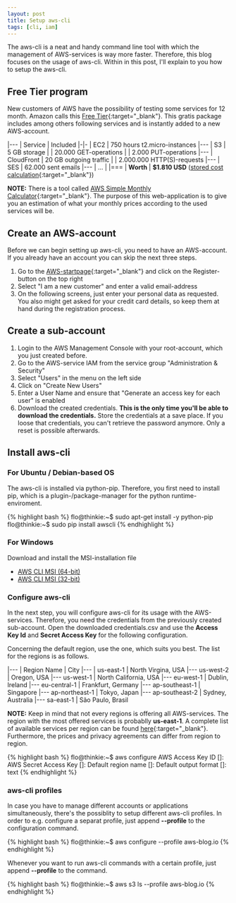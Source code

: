 ```yaml
---
layout: post
title: Setup aws-cli
tags: [cli, iam]
---
```


The aws-cli is a neat and handy command line tool with which the management of AWS-services is way more faster. Therefore, this blog focuses on the usage of aws-cli. Within in this post, I'll explain to you how to setup the aws-cli.

## Free Tier program
New customers of AWS have the possibility of testing some services for 12 month. Amazon calls this [Free Tier](http://aws.amazon.com/free/){:target="_blank"}. This gratis package includes among others following services and is instantly added to a new AWS-account.

|---
| Service | Included
|-|-
| EC2 | 750 hours t2.micro-instances
|---
| S3 | 5 GB storage
| | 20.000 GET-operations
| | 2.000 PUT-operations
|---
| CloudFront | 20 GB outgoing traffic
| | 2.000.000 HTTP(S)-requests
|---
| SES | 62.000 sent emails
|---
| ... |
|===
| **Worth** | **$1.810 USD** ([stored cost calculation](http://calculator.s3.amazonaws.com/index.html#r=GRU&key=calc-D5B6D34C-7767-42F6-9DB8-D4A2A2EFFE49){:target="_blank"})

**NOTE:** There is a tool called [AWS Simple Monthly Calculator](http://calculator.s3.amazonaws.com/){:target="_blank"}. The purpose of this web-application is to give you an estimation of what your monthly prices according to the used services will be.

## Create an AWS-account
Before we can begin setting up aws-cli, you need to have an AWS-account. If you already have an account you can skip the next three steps.

1. Go to the [AWS-startpage](http://aws.amazon.com/){:target="_blank"} and click on the Register-button on the top right
2. Select "I am a new customer" and enter a valid email-address
3. On the following screens, just enter your personal data as requested. You also might get asked for your credit card details, so keep them at hand during the registration process.

## Create a sub-account
1. Login to the AWS Management Console with your root-account, which you just created before.
2. Go to the AWS-service IAM from the service group "Administration & Security"
3. Select "Users" in the menu on the left side
4. Click on "Create New Users"
5. Enter a User Name and ensure that "Generate an access key for each user" is enabled
6. Download the created credentials. **This is the only time you'll be able to download the credentials.** Store the credentials at a save place. If you loose that credentials, you can't retrieve the password anymore. Only a reset is possible afterwards.

## Install aws-cli

### For Ubuntu / Debian-based OS
The aws-cli is installed via python-pip. Therefore, you first need to install pip, which is a plugin-/package-manager for the python runtime-enviroment.

{% highlight bash %}
flo@thinkie:~$ sudo apt-get install -y python-pip
flo@thinkie:~$ sudo pip install awscli
{% endhighlight %}

### For Windows
Download and install the MSI-installation file

* [AWS CLI MSI (64-bit)](https://s3.amazonaws.com/aws-cli/AWSCLI64.msi)
* [AWS CLI MSI (32-bit)](https://s3.amazonaws.com/aws-cli/AWSCLI32.msi)

### Configure aws-cli
In the next step, you will configure aws-cli for its usage with the AWS-services. Therefore, you need the credentials from the previously created sub-account. Open the downloaded credentials.csv and use the **Access Key Id** and **Secret Access Key** for the following configuration.

Concerning the default region, use the one, which suits you best. The list for the regions is as follows.

|---
| Region Name | City
|---
| us-east-1 | North Virgina, USA
|---
us-west-2 | Oregon, USA
|---
us-west-1 | North California, USA
|---
eu-west-1 | Dublin, Ireland
|---
eu-central-1 | Frankfurt, Germany
|---
ap-southeast-1 | Singapore
|---
ap-northeast-1 | Tokyo, Japan
|---
ap-southeast-2 | Sydney, Australia
|---
sa-east-1 | São Paulo, Brasil

**NOTE:** Keep in mind that not every regions is offering all AWS-services. The region with the most offered services is probablly **us-east-1**. A complete list of available services per region can be found [here](http://docs.aws.amazon.com/general/latest/gr/rande.html){:target="_blank"}. Furthermore, the prices and privacy agreements can differ from region to region.

{% highlight bash %}
flo@thinkie:~$ aws configure
AWS Access Key ID []: <Access Key Id>
AWS Secret Access Key []: <Secret Access Key>
Default region name []: <eu-central-1>
Default output format []: text
{% endhighlight %}

### aws-cli profiles
In case you have to manage different accounts or applications simultaneously, there's the possiblity to setup different aws-cli profiles. In order to e.g. configure a separat profile, just append **--profile** to the configuration command.

{% highlight bash %}
flo@thinkie:~$ aws configure --profile aws-blog.io
{% endhighlight %}

Whenever you want to run aws-cli commands with a certain profile, just append **--profile** to the command.

{% highlight bash %}
flo@thinkie:~$ aws s3 ls --profile aws-blog.io
{% endhighlight %}
